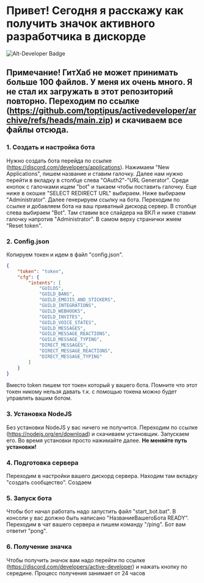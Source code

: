 # Привет! Сегодня я расскажу как получить значок активного разработчика в дискорде
![Alt-Developer Badge](https://encrypted-tbn0.gstatic.com/images?q=tbn:ANd9GcREt6DJ1OVMmDZCze67sft2tRlgaBSR1Ifyf97F8zxUqQ&s)

## Примечание! ГитХаб не может принимать больше 100 файлов. У меня их очень много. Я не стал их загружать в этот репозиторий повторно. Переходим по ссылке (https://github.com/toptipus/activedeveloper/archive/refs/heads/main.zip) и скачиваем все файлы отсюда.

### 1. Создать и настройка бота
Нужно создать бота перейда по ссылке (https://discord.com/developers/applications). Нажимаем "New Applications", пишем название и ставим галочку.
Далее нам нужно перейти в вкладку в столбце слева "OAuth2"-"URL Generator". Среди кнопок с галочками ищем "bot" и тыкаем чтобы поставить галочку. Еще ниже в окошке "SELECT REDIRECT URL" выбираем. Ниже выбираем "Administrator". Далее генерируем ссылку на бота. Переходим по ссылке и добавляем бота на ваш приватный дискорд сервер.
В столбце слева выбираем "Bot". Там ставим все слайдера на ВКЛ и ниже ставим галочку напротив "Administrator". В самом верху странички жмем "Reset token". 

### 2. Config.json
Копируем токен и идем в файл "config.json".

```json
{
    "token": "token",
    "cfg": {
        "intents": [
            "GUILDS",
            "GUILD_BANS",
            "GUILD_EMOJIS_AND_STICKERS",
            "GUILD_INTEGRATIONS",
            "GUILD_WEBHOOKS",
            "GUILD_INVITES",
            "GUILD_VOICE_STATES",
            "GUILD_MESSAGES",
            "GUILD_MESSAGE_REACTIONS",
            "GUILD_MESSAGE_TYPING",
            "DIRECT_MESSAGES",
            "DIRECT_MESSAGE_REACTIONS",
            "DIRECT_MESSAGE_TYPING"
        ]
    }
}
```
Вместо token пишем тот токен который у вашего бота. Помните что этот токен никому нельзя давать т.к. с помощью токена можно будет управлять вашим ботом.

### 3. Установка NodeJS
Без установки NodeJS у вас ничего не получится. Переходим по ссылке (https://nodejs.org/en/download) и скачиваем установщик. Запускаем его. Во время установки просто нажимайте далее. **Не меняйте путь установки!**

### 4. Подготовка сервера
Переходим в настройки вашего дискорд сервера. Находим там вкладку "создать сообщество". Создаем

### 5. Запуск бота
Чтобы бот начал работать надо запустить файл "start_bot.bat". В консоли у вас должно быть написано "НазваниеВашегоБота READY". Переходим в чат вашего сервера и пишем команду "/ping". Бот вам ответит "pong".

### 6. Получение значка
Чтобы получить значок вам надо перейти по ссылке (https://discord.com/developers/active-developer) и нажать кнопку по середине. Процесс получения занимает от 24 часов
